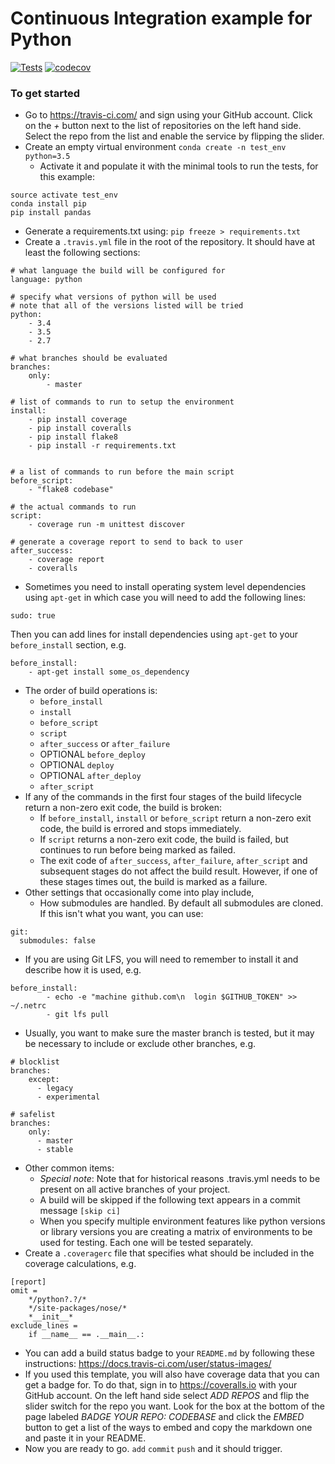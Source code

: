 # Continuous Integration example for Python

[![Tests](https://github.com/nlsschim/codebase/actions/workflows/python-package-conda.yml/badge.svg?branch=main)](https://github.com/nlsschim/codebase/actions/workflows/python-package-conda.yml)
[![codecov](https://codecov.io/gh/nlsschim/codebase/branch/main/graph/badge.svg?token=YRY3QZJVNA)](https://codecov.io/gh/nlsschim/codebase)

### To get started
* Go to https://travis-ci.com/ and sign using your GitHub account.  Click on the _+_ button next to the list of repositories on the left hand side. Select the repo from the list and enable the service by flipping the slider.
* Create an empty virtual environment
`conda create -n test_env python=3.5`
  * Activate it and populate it with the minimal tools to run the tests, for this example:
```
source activate test_env
conda install pip
pip install pandas
```
  * Generate a requirements.txt using:
`pip freeze > requirements.txt`
* Create a `.travis.yml` file in the root of the repository.  It should have at least the following sections:
```
# what language the build will be configured for
language: python

# specify what versions of python will be used
# note that all of the versions listed will be tried
python:
    - 3.4
    - 3.5
    - 2.7
    
# what branches should be evaluated
branches:
    only:
        - master

# list of commands to run to setup the environment
install:
    - pip install coverage
    - pip install coveralls
    - pip install flake8
    - pip install -r requirements.txt


# a list of commands to run before the main script
before_script:
    - "flake8 codebase"

# the actual commands to run
script:
    - coverage run -m unittest discover

# generate a coverage report to send to back to user
after_success:
    - coverage report
    - coveralls

```
* Sometimes you need to install operating system level dependencies using `apt-get` in which case you will need to add the following lines:
```
sudo: true
```
Then you can add lines for install dependencies using `apt-get` to your `before_install` section, e.g.
```
before_install:
    - apt-get install some_os_dependency
```
* The order of build operations is:
  * `before_install`
  * `install`
  * `before_script`
  * `script`
  * `after_success` or `after_failure`
  * OPTIONAL `before_deploy`
  * OPTIONAL `deploy`
  * OPTIONAL `after_deploy`
  * `after_script`
* If any of the commands in the first four stages of the build lifecycle return a non-zero exit code, the build is broken:
  * If `before_install`, `install` or `before_script` return a non-zero exit code, the build is errored and stops immediately.
  * If `script` returns a non-zero exit code, the build is failed, but continues to run before being marked as failed.
  * The exit code of `after_success`, `after_failure`, `after_script` and subsequent stages do not affect the build result. However, if one of these stages times out, the build is marked as a failure.
* Other settings that occasionally come into play include,
  * How submodules are handled.  By default all submodules are cloned.  If this isn't what you want, you can use:
```
git:
  submodules: false
```
  * If you are using Git LFS, you will need to remember to install it and describe how it is used, e.g.
```
before_install:
		- echo -e "machine github.com\n  login $GITHUB_TOKEN" >> ~/.netrc
		- git lfs pull
```
  * Usually, you want to make sure the master branch is tested, but it may be necessary to include or exclude other branches, e.g.
```
# blocklist
branches:
    except:
      - legacy
      - experimental

# safelist
branches:
    only:
      - master
      - stable
```
* Other common items:
  * _Special note_: Note that for historical reasons .travis.yml needs to be present on all active branches of your project.
  * A build will be skipped if the following text appears in a commit message `[skip ci]`
  * When you specify multiple environment features like python versions or library versions you are creating a matrix of environments to be used for testing.  Each one will be tested separately.
* Create a `.coveragerc` file that specifies what should be included in the coverage calculations, e.g.
```
[report]
omit =  
    */python?.?/*
    */site-packages/nose/*
    *__init__*
exclude_lines =
    if __name__ == .__main__.:
```
* You can add a build status badge to your `README.md` by following these instructions: https://docs.travis-ci.com/user/status-images/
* If you used this template, you will also have coverage data that you can get a badge for.  To do that, sign in to https://coveralls.io with your GitHub account.  On the left hand side select _ADD REPOS_ and flip the slider switch for the repo you want.  Look for the box at the bottom of the page labeled _BADGE YOUR REPO: CODEBASE_ and click the _EMBED_ button to get a list of the ways to embed and copy the markdown one and paste it in your README.
* Now you are ready to go.  `add` `commit` `push` and it should trigger.
